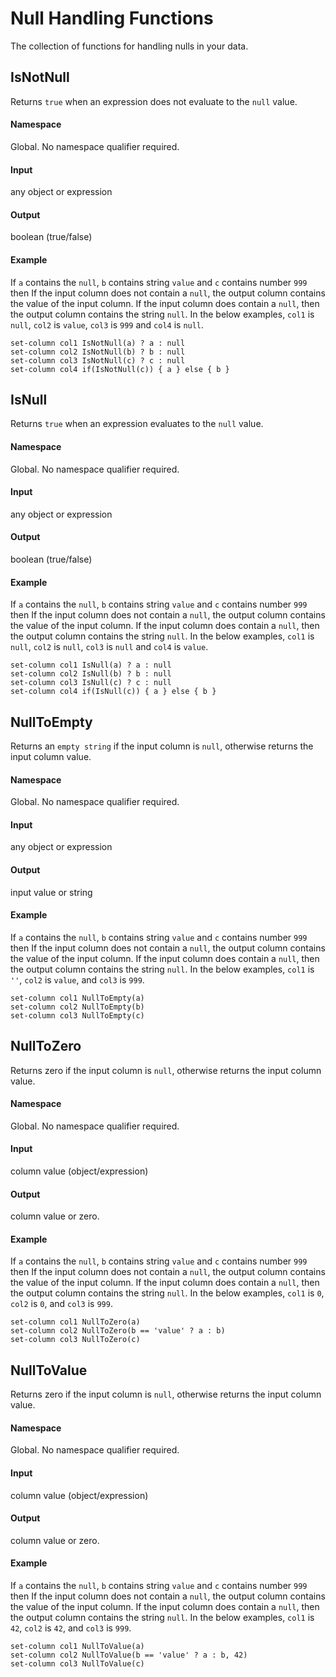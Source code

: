 # Null Handling Functions

The collection of functions for handling nulls in your data.

## IsNotNull
Returns `true` when an expression does not evaluate to the `null` value.

#### Namespace
Global. No namespace qualifier required.

#### Input
any object or expression

#### Output
boolean (true/false)

#### Example
If `a` contains the `null`, `b` contains string `value` and `c` contains number `999` then
If the input column does not contain a `null`, the output column contains the value of the input column.
If the input column does contain a `null`, then the output column contains the string `null`. In the below
examples, `col1` is `null`, `col2` is `value`, `col3` is `999` and `col4` is `null`.

```
set-column col1 IsNotNull(a) ? a : null
set-column col2 IsNotNull(b) ? b : null
set-column col3 IsNotNull(c) ? c : null
set-column col4 if(IsNotNull(c)) { a } else { b }
```

## IsNull
Returns `true` when an expression evaluates to the `null` value.

#### Namespace
Global. No namespace qualifier required.

#### Input
any object or expression

#### Output
boolean (true/false)

#### Example
If `a` contains the `null`, `b` contains string `value` and `c` contains number `999` then
If the input column does not contain a `null`, the output column contains the value of the input column.
If the input column does contain a `null`, then the output column contains the string `null`. In the below
examples, `col1` is `null`, `col2` is `null`, `col3` is `null` and `col4` is `value`.

```
set-column col1 IsNull(a) ? a : null
set-column col2 IsNull(b) ? b : null
set-column col3 IsNull(c) ? c : null
set-column col4 if(IsNull(c)) { a } else { b }
```

## NullToEmpty
Returns an `empty string` if the input column is `null`, otherwise returns the input column value.

#### Namespace
Global. No namespace qualifier required.

#### Input
any object or expression

#### Output
input value or string

#### Example
If `a` contains the `null`, `b` contains string `value` and `c` contains number `999` then
If the input column does not contain a `null`, the output column contains the value of the input column.
If the input column does contain a `null`, then the output column contains the string `null`. In the below
examples, `col1` is `''`, `col2` is `value`, and `col3` is `999`.

```
set-column col1 NullToEmpty(a)
set-column col2 NullToEmpty(b)
set-column col3 NullToEmpty(c)
```

## NullToZero
Returns zero if the input column is `null`, otherwise returns the input column value.

#### Namespace
Global. No namespace qualifier required.

#### Input
column value (object/expression)

#### Output
column value or zero.

#### Example
If `a` contains the `null`, `b` contains string `value` and `c` contains number `999` then
If the input column does not contain a `null`, the output column contains the value of the input column.
If the input column does contain a `null`, then the output column contains the string `null`. In the below
examples, `col1` is `0`, `col2` is `0`, and `col3` is `999`.

```
set-column col1 NullToZero(a)
set-column col2 NullToZero(b == 'value' ? a : b)
set-column col3 NullToZero(c)
```

## NullToValue
Returns zero if the input column is `null`, otherwise returns the input column value.

#### Namespace
Global. No namespace qualifier required.

#### Input
column value (object/expression)

#### Output
column value or zero.

#### Example
If `a` contains the `null`, `b` contains string `value` and `c` contains number `999` then
If the input column does not contain a `null`, the output column contains the value of the input column.
If the input column does contain a `null`, then the output column contains the string `null`. In the below
examples, `col1` is `42`, `col2` is `42`, and `col3` is `999`.

```
set-column col1 NullToValue(a)
set-column col2 NullToValue(b == 'value' ? a : b, 42)
set-column col3 NullToValue(c)
```